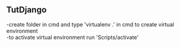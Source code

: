 ## TutDjango
-create folder in cmd and type 'virtualenv .' in cmd to create virtual environment
<br>-to activate virtual environment run 'Scripts/activate'
